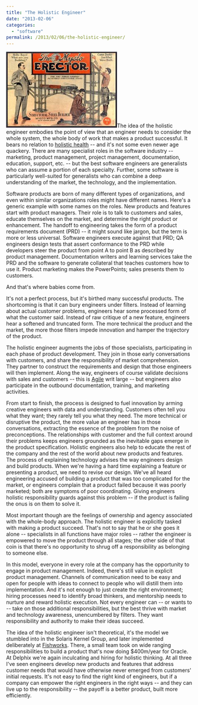 ```yaml
---
title: "The Holistic Engineer"
date: "2013-02-06"
categories:
  - "software"
permalink: /2013/02/06/the-holistic-engineer/
---
```


[![](images/erectorsets-300x205.jpg "erectorsets")](http://ahl.dtrace.org/wp-content/uploads/2013/02/erectorsets.jpg)The idea of the holistic engineer embodies the point of view that an engineer needs to consider the whole system, the whole body of work that makes a product successful. It bears no relation to [holistic health](http://en.wikipedia.org/wiki/Holistic_health) -- and it's not some even newer age quackery. There are many specialist roles in the software industry -- marketing, product management, project management, documentation, education, support, etc. -- but the best software engineers are generalists who can assume a portion of each specialty. Further, some software is particularly well-suited for generalists who can combine a deep understanding of the market, the technology, and the implementation.

Software products are born of many different types of organizations, and even within similar organizations roles might have different names. Here's a generic example with some names on the roles. New products and features start with product managers. Their role is to talk to customers and sales, educate themselves on the market, and determine the right product or enhancement. The handoff to engineering takes the form of a product requirements document (PRD) -- it might sound like jargon, but the term is more or less universal. Software engineers execute against that PRD; QA engineers design tests that assert conformance to the PRD while developers steer the product from point A to point B as described by product management. Documentation writers and learning services take the PRD and the software to generate collateral that teaches customers how to use it. Product marketing makes the PowerPoints; sales presents them to customers.

And that's where babies come from.

It's not a perfect process, but it's birthed many successful products. The shortcoming is that it can bury engineers under filters. Instead of learning about actual customer problems, engineers hear some processed form of what the customer said. Instead of raw critique of a new feature, engineers hear a softened and truncated form. The more technical the product and the market, the more those filters impede innovation and hamper the trajectory of the product.

The holistic engineer augments the jobs of those specialists, participating in each phase of product development. They join in those early conversations with customers, and share the responsibility of market comprehension. They partner to construct the requirements and design that those engineers will then implement. Along the way, engineers of course validate decisions with sales and customers -- this is [Agile](http://en.wikipedia.org/wiki/Agile_software_development) writ large -- but engineers also participate in the outbound documentation, training, and marketing activities.

From start to finish, the process is designed to fuel innovation by arming creative engineers with data and understanding. Customers often tell you what they want; they rarely tell you what they need. The more technical or disruptive the product, the more value an engineer has in those conversations, extracting the essence of the problem from the noise of preconceptions. The relationships with customer and the full context around their problems keeps engineers grounded as the inevitable gaps emerge in the product specification. Holistic engineers also help to educate the rest of the company and the rest of the world about new products and features. The process of explaining technology advises the way engineers design and build products. When we're having a hard time explaining a feature or presenting a product, we need to revise our design. We've all heard engineering accused of building a product that was too complicated for the market, or engineers complain that a product failed because it was poorly marketed; both are symptoms of poor coordinating. Giving engineers holistic responsibility guards against this problem -- if the product is failing the onus is on them to solve it.

Most important though are the feelings of ownership and agency associated with the whole-body approach. The holistic engineer is explicitly tasked with making a product succeed. That's not to say that he or she goes it alone -- specialists in all functions have major roles -- rather the engineer is empowered to move the product through all stages; the other side of that coin is that there's no opportunity to shrug off a responsibility as belonging to someone else.

In this model, everyone in every role at the company has the opportunity to engage in product management. Indeed, there's still value in explicit product management. Channels of communication need to be easy and open for people with ideas to connect to people who will distill them into implementation. And it's not enough to just create the right environment; hiring processes need to identify broad thinkers, and mentorship needs to nurture and reward holistic execution. Not every engineer can -- or wants to -- take on those additional responsibilities, but the best thrive with market and technology awareness, unencumbered by filters. They want responsibility and authority to make their ideas succeed.

The idea of the holistic engineer isn't theoretical, it's the model we stumbled into in the Solaris Kernel Group, and later implemented deliberately at [Fishworks](http://dtrace.org/blogs/bmc/2008/11/10/fishworks-now-it-can-be-told/). There, a small team took on wide ranging responsibilities to build a product that's now doing $400m/year for Oracle. At Delphix we're again inculcating and hiring for holistic thinking. At all three I've seen engineers develop new products and features that address customer needs that would have otherwise never emerged from customers' initial requests. It's not easy to find the right kind of engineers, but if a company can empower the right engineers in the right ways -- and they can live up to the responsibility -- the payoff is a better product, built more efficiently.
